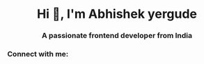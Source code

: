 <h1 align="center">Hi 👋, I'm Abhishek yergude</h1>
<h3 align="center">A passionate frontend developer from India</h3>

<h3 align="left">Connect with me:</h3>
<p align="left">
</p>

